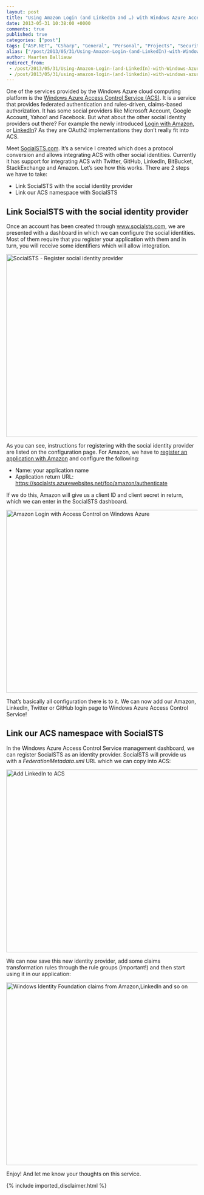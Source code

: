 ```yaml
---
layout: post
title: "Using Amazon Login (and LinkedIn and …) with Windows Azure Access Control"
date: 2013-05-31 10:38:00 +0000
comments: true
published: true
categories: ["post"]
tags: ["ASP.NET", "CSharp", "General", "Personal", "Projects", "Security", "Azure"]
alias: ["/post/2013/05/31/Using-Amazon-Login-(and-LinkedIn)-with-Windows-Azure-Access-Control.aspx", "/post/2013/05/31/using-amazon-login-(and-linkedin)-with-windows-azure-access-control.aspx"]
author: Maarten Balliauw
redirect_from:
 - /post/2013/05/31/Using-Amazon-Login-(and-LinkedIn)-with-Windows-Azure-Access-Control.aspx.html
 - /post/2013/05/31/using-amazon-login-(and-linkedin)-with-windows-azure-access-control.aspx.html
---
```

<p>One of the services provided by the Windows Azure cloud computing platform is the <a href="http://www.windowsazure.com/en-us/home/features/identity/">Windows Azure Access Control Service (ACS)</a>. It is a service that provides federated authentication and rules-driven, claims-based authorization. It has some social providers like Microsoft Account, Google Account, Yahoo! and Facebook. But what about the other social identity providers out there? For example the newly introduced <a href="http://login.amazon.com/">Login with Amazon</a>, or <a href="http://www.linkedin.com">LinkedIn</a>? As they are OAuth2 implementations they don&rsquo;t really fit into ACS.</p>
<p>Meet <a href="http://www.SocialSTS.com">SocialSTS.com</a>. It&rsquo;s a service I created which does a protocol conversion and allows integrating ACS with other social identities. Currently it has support for integrating ACS with Twitter, GitHub, LinkedIn, BitBucket, StackExchange and Amazon. Let&rsquo;s see how this works. There are 2 steps we have to take:</p>
<ul>
<li>Link SocialSTS with the social identity provider</li>
<li>Link our ACS namespace with SocialSTS</li>
</ul>
<h2>Link SocialSTS with the social identity provider</h2>
<p>Once an account has been created through <a href="http://www.socialsts.com">www.socialsts.com</a>, we are presented with a dashboard in which we can configure the social identities. Most of them require that you register your application with them and in turn, you will receive some identifiers which will allow integration.</p>
<p><a href="/images/image_282.png"><img style="background-image: none; float: none; padding-top: 0px; padding-left: 0px; margin-left: auto; display: block; padding-right: 0px; margin-right: auto; border: 0px;" title="SocialSTS - Register social identity provider" src="/images/image_thumb_243.png" border="0" alt="SocialSTS - Register social identity provider" width="644" height="481" /></a></p>
<p>As you can see, instructions for registering with the social identity provider are listed on the configuration page. For Amazon, we have to <a href="http://login.amazon.com/">register an application with Amazon</a> and configure the following:</p>
<ul>
<li>Name: your application name </li>
<li>Application return URL: <a href="https://socialsts.azurewebsites.net/foo/amazon/authenticate">https://socialsts.azurewebsites.net/foo/amazon/authenticate</a></li>
</ul>
<p>If we do this, Amazon will give us a client ID and client secret in return, which we can enter in the SocialSTS dashboard.</p>
<p><a href="/images/image_283.png"><img style="background-image: none; float: none; padding-top: 0px; padding-left: 0px; margin-left: auto; display: block; padding-right: 0px; margin-right: auto; border: 0px;" title="Amazon Login with Access Control on Windows Azure" src="/images/image_thumb_244.png" border="0" alt="Amazon Login with Access Control on Windows Azure" width="644" height="481" /></a></p>
<p>That&rsquo;s basically all configuration there is to it. We can now add our Amazon, LinkedIn, Twitter or GitHub login page to Windows Azure Access Control Service!</p>
<h2>Link our ACS namespace with SocialSTS</h2>
<p>In the Windows Azure Access Control Service management dashboard, we can register SocialSTS as an identity provider. SocialSTS will provide us with a <em>FederationMetadata.xml</em> URL which we can copy into ACS:</p>
<p><a href="/images/image_284.png"><img style="background-image: none; float: none; padding-top: 0px; padding-left: 0px; margin-left: auto; display: block; padding-right: 0px; margin-right: auto; border: 0px;" title="Add LinkedIn to ACS" src="/images/image_thumb_245.png" border="0" alt="Add LinkedIn to ACS" width="644" height="481" /></a></p>
<p>We can now save this new identity provider, add some claims transformation rules through the rule groups (important!) and then start using it in our application:</p>
<p><a href="/images/image_285.png"><img style="background-image: none; float: none; padding-top: 0px; padding-left: 0px; margin-left: auto; display: block; padding-right: 0px; margin-right: auto; border: 0px;" title="Windows Identity Foundation claims from Amazon,LinkedIn and so on" src="/images/image_thumb_246.png" border="0" alt="Windows Identity Foundation claims from Amazon,LinkedIn and so on" width="644" height="481" /></a></p>
<p>Enjoy! And let me know your thoughts on this service.</p>
{% include imported_disclaimer.html %}
